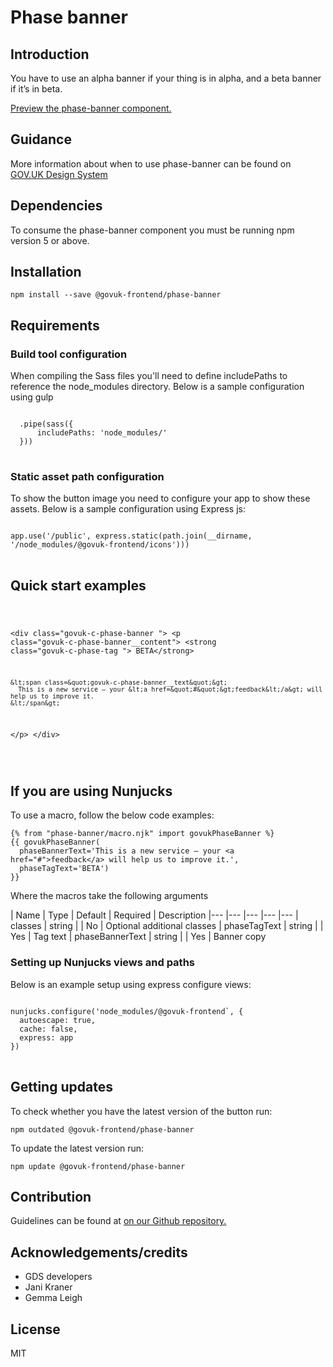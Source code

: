 


<h1 class="govuk-u-heading-36">
Phase banner
</h1>

<h2 class="govuk-u-heading-24">Introduction</h2>
<p class="govuk-u-core-24">
  You have to use an alpha banner if your thing is in alpha, and a beta banner if it’s in beta.
</p>


<p class="govuk-u-copy-19">
<a href="http://govuk-frontend-review.herokuapp.com/components/phase-banner/preview">Preview the phase-banner component.
</a>
</p>

<h2 class="govuk-u-heading-24">Guidance</h2>

<p class="govuk-u-copy-19">
  More information about when to use phase-banner can be found on <a href="http://www.linktodesignsystem.com/phase-banner" title="Link to read guidance on the use of phase-banner on Gov.uk Design system website">GOV.UK Design System</a>
</p>

<h2 class="govuk-u-heading-24">Dependencies</h2>

<p class="govuk-u-copy-19">To consume the phase-banner component you must be running npm version 5 or above. </p>

<p class="govuk-u-copy-19"></p>

<h2 class="govuk-u-heading-24">Installation</h2>
<pre><code>npm install --save @govuk-frontend/phase-banner</code></pre>

<h2 class="govuk-u-heading-24">Requirements</h2>
<h3 class="govuk-u-bold-19">Build tool configuration</h3>
<p class="govuk-u-copy-19">When compiling the Sass files you'll need to define includePaths to reference the node_modules directory. Below is a sample configuration using gulp</p>
<pre>
<code>
  .pipe(sass({
      includePaths: 'node_modules/'
  }))
</code>
</pre>

<h3 class="govuk-u-bold-19">Static asset path configuration</h3>
<p class="govuk-u-copy-19">To show the button image you need to configure your app to show these assets. Below is a sample configuration using Express js:</p>
<pre>
<code>
app.use('/public', express.static(path.join(__dirname, '/node_modules/@govuk-frontend/icons')))
</code>
</pre>

<h2 class="govuk-u-heading-24">Quick start examples</h2>
<p class="govuk-u-copy-19"></p>
<pre>
<code>
  
&lt;div class=&quot;govuk-c-phase-banner &quot;&gt;
  &lt;p class=&quot;govuk-c-phase-banner__content&quot;&gt;
    &lt;strong class=&quot;govuk-c-phase-tag &quot;&gt; BETA&lt;/strong&gt;

    &lt;span class=&quot;govuk-c-phase-banner__text&quot;&gt;
      This is a new service – your &lt;a href=&quot;#&quot;&gt;feedback&lt;/a&gt; will help us to improve it.
    &lt;/span&gt;
  &lt;/p&gt;
&lt;/div&gt;


</code>
</pre>


<h2 class="govuk-u-heading-24">If you are using Nunjucks</h2>
<p class="govuk-u-copy-19">To use a macro, follow the below code examples:</p>
<pre><code>{% from &quot;phase-banner/macro.njk&quot; import govukPhaseBanner %}
{{ govukPhaseBanner(
  phaseBannerText=&#39;This is a new service – your &lt;a href=&quot;#&quot;&gt;feedback&lt;/a&gt; will help us to improve it.&#39;,
  phaseTagText=&#39;BETA&#39;)
}}
</code></pre>

<p class="govuk-u-copy-19">Where the macros take the following arguments</p>

<div>
<!-- TODO: Use the table macro here and pass it component argument data -->
| Name              | Type    | Default | Required  | Description
|---                |---      |---      |---        |---
| classes           | string  |         | No        | Optional additional classes
| phaseTagText      | string  |         | Yes       | Tag text
| phaseBannerText   | string  |         | Yes       | Banner copy
</div>

<h3 class="govuk-u-bold-19">Setting up Nunjucks views and paths</h3>
<p class="govuk-u-copy-19">Below is an example setup using express configure views:</p>
<pre>
<code>
nunjucks.configure('node_modules/@govuk-frontend`, {
  autoescape: true,
  cache: false,
  express: app
})
</code>
</pre>

<h2 class="govuk-u-heading-24">Getting updates</h2>

<p class="govuk-u-copy-19">To check whether you have the latest version of the button run:</p>

<pre><code>npm outdated @govuk-frontend/phase-banner</code></pre>

<p class="govuk-u-copy-19">To update the latest version run:</p>

<pre><code>npm update @govuk-frontend/phase-banner</code></pre>

<h2 class="govuk-u-heading-24">Contribution</h2>
<p class="govuk-u-copy-19">
  Guidelines can be found at <a href="https://github.com/alphagov/govuk-frontend/blob/master/CONTRIBUTING.md" title="link to contributing guidelines on our github repository">on our Github repository.</a>
</p>

<h2 class="govuk-u-heading-24">Acknowledgements/credits</h2>

<ul class="govuk-c-list ">

  <li>
        GDS developers
  </li>
  <li>
        Jani Kraner
  </li>
  <li>
        Gemma Leigh
  </li>

</ul>


<h2 class="govuk-u-heading-24">License</h2>
<p class="govuk-u-copy-19">MIT</p>
